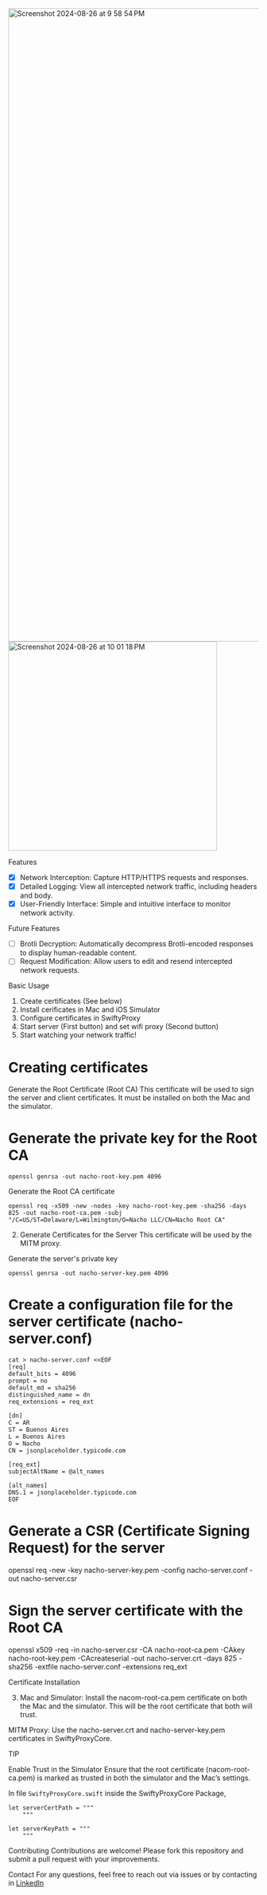 <img width="1271" alt="Screenshot 2024-08-26 at 9 58 54 PM" src="https://github.com/user-attachments/assets/818e1042-5273-4fd8-a0fc-6165e23333e9">

<img width="420" alt="Screenshot 2024-08-26 at 10 01 18 PM" src="https://github.com/user-attachments/assets/ecd300e4-a540-4acf-91be-984fe4e47414">


Features
- [x] Network Interception: Capture HTTP/HTTPS requests and responses.
- [x] Detailed Logging: View all intercepted network traffic, including headers and body.
- [x] User-Friendly Interface: Simple and intuitive interface to monitor network activity.

Future Features
- [ ] Brotli Decryption: Automatically decompress Brotli-encoded responses to display human-readable content.
- [ ] Request Modification: Allow users to edit and resend intercepted network requests.

Basic Usage

1. Create certificates (See below)
2. Install cerificates in Mac and iOS Simulator
3. Configure certificates in SwiftyProxy
4. Start server (First button) and set wifi proxy (Second button)
5. Start watching your network traffic!

# Creating certificates

Generate the Root Certificate (Root CA)
This certificate will be used to sign the server and client certificates. It must be installed on both the Mac and the simulator.

# Generate the private key for the Root CA
```
openssl genrsa -out nacho-root-key.pem 4096
```

Generate the Root CA certificate
```
openssl req -x509 -new -nodes -key nacho-root-key.pem -sha256 -days 825 -out nacho-root-ca.pem -subj "/C=US/ST=Delaware/L=Wilmington/O=Nacho LLC/CN=Nacho Root CA"
```
2. Generate Certificates for the Server
This certificate will be used by the MITM proxy.

Generate the server's private key
```
openssl genrsa -out nacho-server-key.pem 4096
```

# Create a configuration file for the server certificate (nacho-server.conf)
```
cat > nacho-server.conf <<EOF
[req]
default_bits = 4096
prompt = no
default_md = sha256
distinguished_name = dn
req_extensions = req_ext

[dn]
C = AR
ST = Buenos Aires
L = Buenos Aires
O = Nacho
CN = jsonplaceholder.typicode.com

[req_ext]
subjectAltName = @alt_names

[alt_names]
DNS.1 = jsonplaceholder.typicode.com
EOF
```

# Generate a CSR (Certificate Signing Request) for the server
openssl req -new -key nacho-server-key.pem -config nacho-server.conf -out nacho-server.csr

# Sign the server certificate with the Root CA
openssl x509 -req -in nacho-server.csr -CA nacho-root-ca.pem -CAkey nacho-root-key.pem -CAcreateserial -out nacho-server.crt -days 825 -sha256 -extfile nacho-server.conf -extensions req_ext

Certificate Installation

3. Mac and Simulator:
Install the nacom-root-ca.pem certificate on both the Mac and the simulator. This will be the root certificate that both will trust.

MITM Proxy: Use the nacho-server.crt and nacho-server-key.pem certificates in SwiftyProxyCore.

TIP

Enable Trust in the Simulator
Ensure that the root certificate (nacom-root-ca.pem) is marked as trusted in both the simulator and the Mac’s settings.


In file `SwiftyProxyCore.swift` inside the SwiftyProxyCore Package, 

```
let serverCertPath = """
    """

let serverKeyPath = """
    """
```


Contributing
Contributions are welcome! Please fork this repository and submit a pull request with your improvements.

Contact
For any questions, feel free to reach out via issues or by contacting in [LinkedIn](https://www.linkedin.com/in/ignacio-molina-portoles-a4b844173/)
